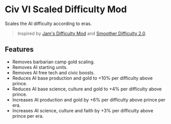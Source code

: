 # Civ VI Scaled Difficulty Mod

Scales the AI difficulty according to eras.

> Inspired by [Jam's Difficulty Mod](https://steamcommunity.com/sharedfiles/filedetails/?id=1656782378) and [Smoother Difficulty 2.0](https://steamcommunity.com/sharedfiles/filedetails/?id=1675710036).

## Features

- Removes barbarian camp gold scaling.
- Removes AI starting units.
- Removes AI free tech and civic boosts.
- Reduces AI base production and gold to +10% per difficulty above prince.
- Reduces AI base science, culture and gold to +4% per difficulty above prince.
- Increases AI production and gold by +6% per difficulty above prince per era.
- Increases AI science, culture and faith by +3% per difficulty above prince per era.

